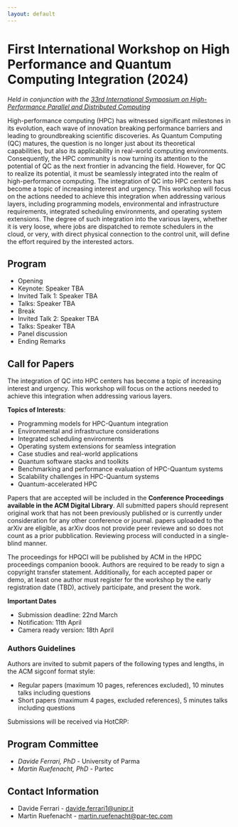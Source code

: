 ```yaml
---
layout: default
---
```


# First International Workshop on High Performance and Quantum Computing Integration (2024)

_Held in conjunction with the [33rd International Symposium on High-Performance Parallel and Distributed Computing](https://www.hpdc.org/2024/)_

High-performance computing (HPC) has witnessed significant milestones in its evolution, each wave of innovation breaking performance barriers and leading to groundbreaking scientific discoveries. As Quantum Computing (QC) matures, the question is no longer just about its theoretical capabilities, but also its applicability in real-world computing environments. Consequently, the HPC community is now turning its attention to the potential of QC as the next frontier in advancing the field.
However, for QC to realize its potential, it must be seamlessly integrated into the realm of high-performance computing. The integration of QC into HPC centers has become a topic of increasing interest and urgency. This workshop will focus on the actions needed to achieve this integration when addressing various layers, including programming models, environmental and infrastructure requirements, integrated scheduling environments, and operating system extensions. The degree of such integration into the various layers, whether it is very loose, where jobs are dispatched to remote schedulers in the cloud, or very, with direct physical connection to the control unit, will define the effort required by the interested actors.

## Program

*   Opening
*   Keynote: Speaker TBA
*   Invited Talk 1: Speaker TBA
*   Talks: Speaker TBA
*   Break
*   Invited Talk 2: Speaker TBA
*   Talks: Speaker TBA
*   Panel discussion
*   Ending Remarks


## Call for Papers

The integration of QC into HPC centers has become a topic of increasing interest and urgency. This workshop will focus on the actions needed to achieve this integration when addressing various layers.

**Topics of Interests**:

*	Programming models for HPC-Quantum integration
*	Environmental and infrastructure considerations
*	Integrated scheduling environments
*	Operating system extensions for seamless integration
*	Case studies and real-world applications
*	Quantum software stacks and toolkits
*	Benchmarking and performance evaluation of HPC-Quantum systems
*	Scalability challenges in HPC-Quantum systems
*	Quantum-accelerated HPC

Papers that are accepted will be included in the **Conference Proceedings available in the ACM Digital Library**. All submitted papers should represent original work that has not been previously published or is currently under consideration for any other conference or journal. papers uploaded to the arXiv are eligible, as arXiv doos not provide peer reviewe and so does not count as a prior pubblication. Reviewing process will conducted in a single-blind manner.

The proceedings for HPQCI will be published by ACM in the HPDC proceedings companion boook. Authors are required to be ready to sign a copyright transfer statement. Additionally, for each accepted paper or demo, at least one author must register for the workshop by the early registration date (TBD), actively participate, and present the work.

**Important Dates**
*	Submission deadline: 22nd March
*	Notification: 11th April
*	Camera ready version: 18th April

### Authors Guidelines

Authors are invited to submit papers of the following types and lengths, in the ACM sigconf format style:

*	Regular papers (maximum 10 pages, references excluded), 10 minutes talks including questions
*	Short papers (maximum 4 pages, excluded references), 5 minutes talks including questions

Submissions will be received via HotCRP:



## Program Committee

*   _Davide Ferrari, PhD_ - University of Parma
*   _Martin Ruefenacht, PhD_ - Partec


## Contact Information
*   Davide Ferrari - davide.ferrari1@unipr.it
*   Martin Ruefenacht - martin.ruefenacht@par-tec.com
